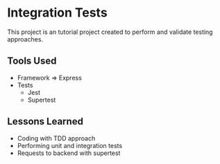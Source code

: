 # Integration Tests

This project is an tutorial project created to perform and validate testing approaches.

## Tools Used

* Framework => Express
* Tests
    * Jest 
    * Supertest

## Lessons Learned

* Coding with TDD approach
* Performing unit and integration tests
* Requests to backend with supertest
